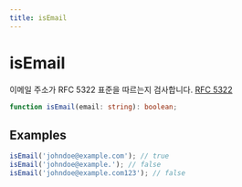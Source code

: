 ```yaml
---
title: isEmail
---
```


# isEmail

이메일 주소가 RFC 5322 표준을 따르는지 검사합니다. [RFC 5322](https://emailregex.com/)

```typescript
function isEmail(email: string): boolean;
```

## Examples

```typescript
isEmail('johndoe@example.com'); // true
isEmail('johndoe@example.'); // false
isEmail('johndoe@example.com123'); // false
```
